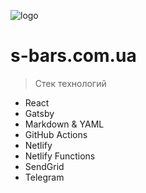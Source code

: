 ![logo](/_media/logo.svg)

# s-bars.com.ua

> Стек технологий

- React
- Gatsby
- Markdown & YAML
- GitHub Actions
- Netlify
- Netlify Functions
- SendGrid
- Telegram



